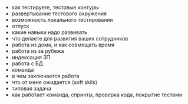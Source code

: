 - как тестируете, тестовые контуры
- развертывание тестового окружения
- возможность локального тестирования
- отпуск
- какие навыки надо развивать
- что делаете для развития ваших сотрудников
- работа из дома, и как совмещать время
- работа из за рубежа
- индексация ЗП
- работа с БД
- команда
- в чем заключается работа
- что от меня ожидается (soft skils)
- типовая задача
- как работает команда, спринты, проверка кода, покрытие тестами
